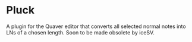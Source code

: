 # Pluck
A plugin for the Quaver editor that converts all selected normal notes into LNs of a chosen length. Soon to be made obsolete by iceSV.
